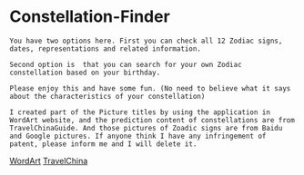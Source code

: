 # Constellation-Finder
    You have two options here. First you can check all 12 Zodiac signs, dates, representations and related information. 
    
    Second option is  that you can search for your own Zodiac constellation based on your birthday.
    
    Please enjoy this and have some fun. (No need to believe what it says about the characteristics of your constellation)
    
    I created part of the Picture titles by using the application in WordArt website, and the prediction content of constellations are from TravelChinaGuide. And those pictures of Zoadic signs are from Baidu and Google pictures. If anyone think I have any infringement of patent, please inform me and I will delete it. 
    
[WordArt](https://wordart.com/)
[TravelChina](https://www.travelchinaguide.com/intro/astrology/western-zodiac/)
